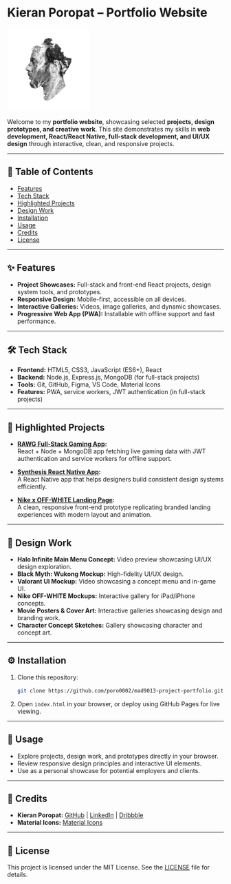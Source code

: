 # Kieran Poropat – Portfolio Website

![Portfolio Banner](content/frasr-face-darker192.png)

Welcome to my **portfolio website**, showcasing selected **projects, design prototypes, and creative work**. This site demonstrates my skills in **web development, React/React Native, full-stack development, and UI/UX design** through interactive, clean, and responsive projects.

---

## 📂 Table of Contents

- [Features](#features)
- [Tech Stack](#tech-stack)
- [Highlighted Projects](#highlighted-projects)
- [Design Work](#design-work)
- [Installation](#installation)
- [Usage](#usage)
- [Credits](#credits)
- [License](#license)

---

## ✨ Features

- **Project Showcases:** Full-stack and front-end React projects, design system tools, and prototypes.
- **Responsive Design:** Mobile-first, accessible on all devices.
- **Interactive Galleries:** Videos, image galleries, and dynamic showcases.
- **Progressive Web App (PWA):** Installable with offline support and fast performance.

---

## 🛠️ Tech Stack

- **Frontend:** HTML5, CSS3, JavaScript (ES6+), React
- **Backend:** Node.js, Express.js, MongoDB (for full-stack projects)
- **Tools:** Git, GitHub, Figma, VS Code, Material Icons
- **Features:** PWA, service workers, JWT authentication (in full-stack projects)

---

## 🌟 Highlighted Projects

- **[RAWG Full-Stack Gaming App](https://github.com/poro0002/rawg_fullstack):**  
  React + Node + MongoDB app fetching live gaming data with JWT authentication and service workers for offline support.

- **[Synthesis React Native App](https://github.com/poro0002/Synthesis_android_app):**  
  A React Native app that helps designers build consistent design systems efficiently.

- **[Nike x OFF-WHITE Landing Page](https://github.com/poro0002/nike-offwhite-proto-redone):**  
  A clean, responsive front-end prototype replicating branded landing experiences with modern layout and animation.

---

## 🎨 Design Work

- **Halo Infinite Main Menu Concept:** Video preview showcasing UI/UX design exploration.
- **Black Myth: Wukong Mockup:** High-fidelity UI/UX design.
- **Valorant UI Mockup:** Video showcasing a concept menu and in-game UI.
- **Nike OFF-WHITE Mockups:** Interactive gallery for iPad/iPhone concepts.
- **Movie Posters & Cover Art:** Interactive galleries showcasing design and branding work.
- **Character Concept Sketches:** Gallery showcasing character and concept art.

---

## ⚙️ Installation

1. Clone this repository:
   ```bash
   git clone https://github.com/poro0002/mad9013-project-portfolio.git
   ```
2. Open `index.html` in your browser, or deploy using GitHub Pages for live viewing.

---

## 🚀 Usage

- Explore projects, design work, and prototypes directly in your browser.
- Review responsive design principles and interactive UI elements.
- Use as a personal showcase for potential employers and clients.

---

## 🙏 Credits

- **Kieran Poropat:** [GitHub](https://github.com/poro0002) | [LinkedIn](https://www.linkedin.com/in/kieran-poropat) | [Dribbble](https://dribbble.com/KieranPoropat)
- **Material Icons:** [Material Icons](https://material.io/resources/icons/)

---

## 📄 License

This project is licensed under the MIT License. See the [LICENSE](LICENSE) file for details.
